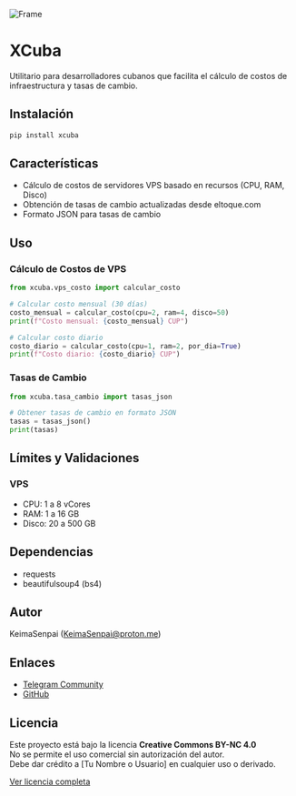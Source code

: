![Frame](https://github.com/user-attachments/assets/02add172-a89a-4f9b-9ae6-924707f95e2d)

# XCuba

Utilitario para desarrolladores cubanos que facilita el cálculo de costos de infraestructura y tasas de cambio.

## Instalación

```bash
pip install xcuba
```

## Características

- Cálculo de costos de servidores VPS basado en recursos (CPU, RAM, Disco)
- Obtención de tasas de cambio actualizadas desde eltoque.com
- Formato JSON para tasas de cambio

## Uso

### Cálculo de Costos de VPS

```python
from xcuba.vps_costo import calcular_costo

# Calcular costo mensual (30 días)
costo_mensual = calcular_costo(cpu=2, ram=4, disco=50)
print(f"Costo mensual: {costo_mensual} CUP")

# Calcular costo diario
costo_diario = calcular_costo(cpu=1, ram=2, por_dia=True)
print(f"Costo diario: {costo_diario} CUP")
```

### Tasas de Cambio

```python
from xcuba.tasa_cambio import tasas_json

# Obtener tasas de cambio en formato JSON
tasas = tasas_json()
print(tasas)
```

## Límites y Validaciones

### VPS
- CPU: 1 a 8 vCores
- RAM: 1 a 16 GB
- Disco: 20 a 500 GB

## Dependencias

- requests
- beautifulsoup4 (bs4)

## Autor

KeimaSenpai (KeimaSenpai@proton.me)

## Enlaces

- [Telegram Community](https://t.me/KeimaSenpai)
- [GitHub](https://github.com/KeimaSenpai)

## Licencia

Este proyecto está bajo la licencia **Creative Commons BY-NC 4.0**  
No se permite el uso comercial sin autorización del autor.  
Debe dar crédito a [Tu Nombre o Usuario] en cualquier uso o derivado.

[Ver licencia completa](https://creativecommons.org/licenses/by-nc/4.0/)
